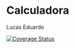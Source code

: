 Calculadora
======================

Lucas Eduardo





[![Coverage Status](https://coveralls.io/repos/lucas9153/Calculadora/badge.svg)](https://coveralls.io/r/lucas9153/Calculadora)
